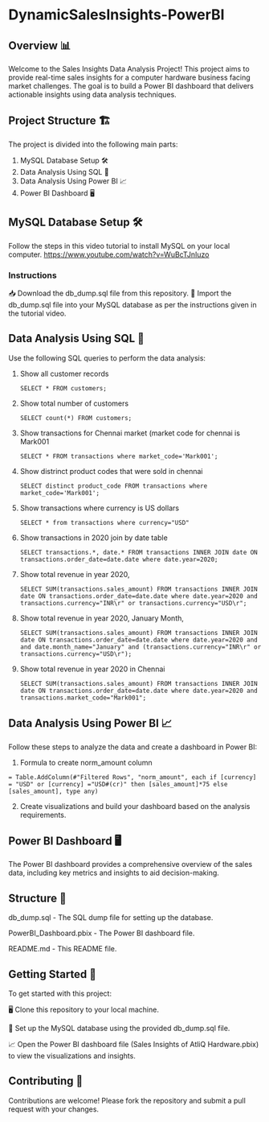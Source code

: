 # DynamicSalesInsights-PowerBI
## Overview 📊
Welcome to the Sales Insights Data Analysis Project! This project aims to provide real-time sales insights for a computer hardware business facing market challenges. The goal is to build a Power BI dashboard that delivers actionable insights using data analysis techniques.

## Project Structure 🏗️
The project is divided into the following main parts:

1. MySQL Database Setup 🛠️
2. Data Analysis Using SQL 🧩
3. Data Analysis Using Power BI 📈
4. Power BI Dashboard 🖥️
   
## MySQL Database Setup 🛠️
Follow the steps in this video tutorial to install MySQL on your local computer.
https://www.youtube.com/watch?v=WuBcTJnIuzo

### Instructions
📥 Download the db_dump.sql file from this repository.
📂 Import the db_dump.sql file into your MySQL database as per the instructions given in the tutorial video.
## Data Analysis Using SQL 🧩
Use the following SQL queries to perform the data analysis:
1. Show all customer records

    `SELECT * FROM customers;`

2. Show total number of customers

    `SELECT count(*) FROM customers;`

3. Show transactions for Chennai market (market code for chennai is Mark001

    `SELECT * FROM transactions where market_code='Mark001';`

4. Show distrinct product codes that were sold in chennai

    `SELECT distinct product_code FROM transactions where market_code='Mark001';`

5. Show transactions where currency is US dollars

    `SELECT * from transactions where currency="USD"`

6. Show transactions in 2020 join by date table

    `SELECT transactions.*, date.* FROM transactions INNER JOIN date ON transactions.order_date=date.date where date.year=2020;`

7. Show total revenue in year 2020,

    `SELECT SUM(transactions.sales_amount) FROM transactions INNER JOIN date ON transactions.order_date=date.date where date.year=2020 and transactions.currency="INR\r" or transactions.currency="USD\r";`
	
8. Show total revenue in year 2020, January Month,

    `SELECT SUM(transactions.sales_amount) FROM transactions INNER JOIN date ON transactions.order_date=date.date where date.year=2020 and and date.month_name="January" and (transactions.currency="INR\r" or transactions.currency="USD\r");`

9. Show total revenue in year 2020 in Chennai

    `SELECT SUM(transactions.sales_amount) FROM transactions INNER JOIN date ON transactions.order_date=date.date where date.year=2020
and transactions.market_code="Mark001";`

## Data Analysis Using Power BI 📈
Follow these steps to analyze the data and create a dashboard in Power BI:

1. Formula to create norm_amount column

`= Table.AddColumn(#"Filtered Rows", "norm_amount", each if [currency] = "USD" or [currency] ="USD#(cr)" then [sales_amount]*75 else [sales_amount], type any)`

2. Create visualizations and build your dashboard based on the analysis requirements.


## Power BI Dashboard 🖥️
The Power BI dashboard provides a comprehensive overview of the sales data, including key metrics and insights to aid decision-making.

## Structure 📂
db_dump.sql - The SQL dump file for setting up the database.

PowerBI_Dashboard.pbix - The Power BI dashboard file.

README.md - This README file.

## Getting Started 🚀
To get started with this project:

🖥️ Clone this repository to your local machine.

📂 Set up the MySQL database using the provided db_dump.sql file.

📈 Open the Power BI dashboard file (Sales Insights of AtliQ Hardware.pbix) to view the visualizations and insights.

## Contributing 🤝
Contributions are welcome! Please fork the repository and submit a pull request with your changes.


